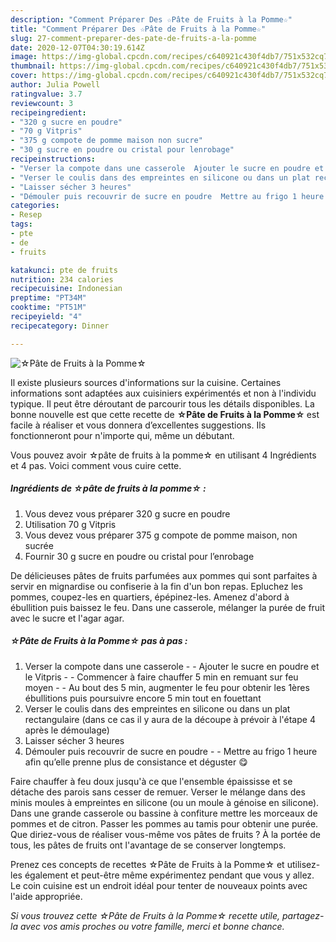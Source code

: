 ```yaml
---
description: "Comment Préparer Des ☆Pâte de Fruits à la Pomme☆"
title: "Comment Préparer Des ☆Pâte de Fruits à la Pomme☆"
slug: 27-comment-preparer-des-pate-de-fruits-a-la-pomme
date: 2020-12-07T04:30:19.614Z
image: https://img-global.cpcdn.com/recipes/c640921c430f4db7/751x532cq70/☆pate-de-fruits-a-la-pomme☆-photo-principale-de-la-recette.jpg
thumbnail: https://img-global.cpcdn.com/recipes/c640921c430f4db7/751x532cq70/☆pate-de-fruits-a-la-pomme☆-photo-principale-de-la-recette.jpg
cover: https://img-global.cpcdn.com/recipes/c640921c430f4db7/751x532cq70/☆pate-de-fruits-a-la-pomme☆-photo-principale-de-la-recette.jpg
author: Julia Powell
ratingvalue: 3.7
reviewcount: 3
recipeingredient:
- "320 g sucre en poudre"
- "70 g Vitpris"
- "375 g compote de pomme maison non sucre"
- "30 g sucre en poudre ou cristal pour lenrobage"
recipeinstructions:
- "Verser la compote dans une casserole  Ajouter le sucre en poudre et le Vitpris  Commencer à faire chauffer 5 min en remuant sur feu moyen  Au bout des 5 min, augmenter le feu pour obtenir les 1ères ébullitions puis poursuivre encore 5 min tout en fouettant"
- "Verser le coulis dans des empreintes en silicone ou dans un plat rectangulaire (dans ce cas il y aura de la découpe à prévoir à l&#39;étape 4 après le démoulage)"
- "Laisser sécher 3 heures"
- "Démouler puis recouvrir de sucre en poudre  Mettre au frigo 1 heure afin qu’elle prenne plus de consistance et déguster 😋"
categories:
- Resep
tags:
- pte
- de
- fruits

katakunci: pte de fruits 
nutrition: 234 calories
recipecuisine: Indonesian
preptime: "PT34M"
cooktime: "PT51M"
recipeyield: "4"
recipecategory: Dinner

---
```



![☆Pâte de Fruits à la Pomme☆](https://img-global.cpcdn.com/recipes/c640921c430f4db7/751x532cq70/☆pate-de-fruits-a-la-pomme☆-photo-principale-de-la-recette.jpg)

Il existe plusieurs sources d'informations sur la cuisine. Certaines informations sont adaptées aux cuisiniers expérimentés et non à l'individu typique. Il peut être déroutant de parcourir tous les détails disponibles. La bonne nouvelle est que cette recette de <strong> ☆Pâte de Fruits à la Pomme☆ </strong> est facile à réaliser et vous donnera d’excellentes suggestions. Ils fonctionneront pour n'importe qui, même un débutant.

<!--inarticleads1-->

Vous pouvez avoir ☆pâte de fruits à la pomme☆ en utilisant 4 Ingrédients et 4 pas. Voici comment vous cuire cette.

##### Ingrédients de ☆pâte de fruits à la pomme☆ :

1. Vous devez vous préparer 320 g sucre en poudre
1. Utilisation 70 g Vitpris
1. Vous devez vous préparer 375 g compote de pomme maison, non sucrée
1. Fournir 30 g sucre en poudre ou cristal pour l’enrobage


De délicieuses pâtes de fruits parfumées aux pommes qui sont parfaites à servir en mignardise ou confiserie à la fin d&#39;un bon repas. Epluchez les pommes, coupez-les en quartiers, épépinez-les. Amenez d&#39;abord à ébullition puis baissez le feu. Dans une casserole, mélanger la purée de fruit avec le sucre et l&#39;agar agar. 

<!--inarticleads2-->

##### ☆Pâte de Fruits à la Pomme☆ pas à pas :

1. Verser la compote dans une casserole -  - Ajouter le sucre en poudre et le Vitpris -  - Commencer à faire chauffer 5 min en remuant sur feu moyen -  - Au bout des 5 min, augmenter le feu pour obtenir les 1ères ébullitions puis poursuivre encore 5 min tout en fouettant
1. Verser le coulis dans des empreintes en silicone ou dans un plat rectangulaire (dans ce cas il y aura de la découpe à prévoir à l&#39;étape 4 après le démoulage)
1. Laisser sécher 3 heures
1. Démouler puis recouvrir de sucre en poudre -  - Mettre au frigo 1 heure afin qu’elle prenne plus de consistance et déguster 😋


Faire chauffer à feu doux jusqu&#39;à ce que l&#39;ensemble épaississe et se détache des parois sans cesser de remuer. Verser le mélange dans des minis moules à empreintes en silicone (ou un moule à génoise en silicone). Dans une grande casserole ou bassine à confiture mettre les morceaux de pommes et de citron. Passer les pommes au tamis pour obtenir une purée. Que diriez-vous de réaliser vous-même vos pâtes de fruits ? À la portée de tous, les pâtes de fruits ont l&#39;avantage de se conserver longtemps. 

<!--inarticleads1-->

<p>
Prenez ces concepts de recettes ☆Pâte de Fruits à la Pomme☆ et utilisez-les également et peut-être même expérimentez pendant que vous y allez. Le coin cuisine est un endroit idéal pour tenter de nouveaux points avec l'aide appropriée.
</p>

<p>
<i>Si vous trouvez cette ☆Pâte de Fruits à la Pomme☆ recette utile, partagez-la avec vos amis proches ou votre famille, merci et bonne chance.</i>
</p>
